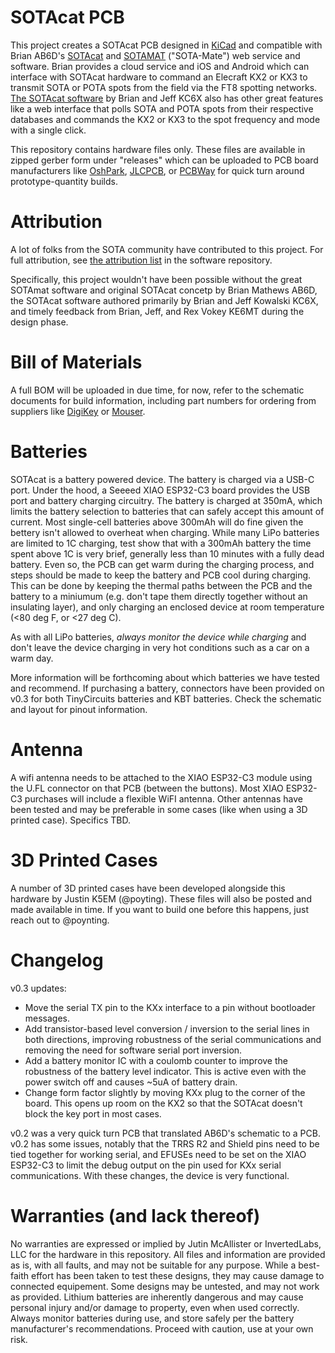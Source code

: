 # SOTAcat PCB

This project creates a SOTAcat PCB designed in [KiCad](https://www.kicad.org) and compatible with Brian AB6D's [SOTAcat](https://github.com/SOTAmat/SOTAcat) and [SOTAMAT](https://sotamat.com/) ("SOTA-Mate") web service and software. Brian provides a cloud service and iOS and Android which can interface with SOTAcat hardware to command an Elecraft KX2 or KX3 to transmit SOTA or POTA spots from the field via the FT8 spotting networks.  [The SOTAcat software](https://github.com/SOTAmat/) by Brian and Jeff KC6X also has other great features like a web interface that polls SOTA and POTA spots from their respective databases and commands the KX2 or KX3 to the spot frequency and mode with a single click.

This repository contains hardware files only. These files are available in zipped gerber form under "releases" which can be uploaded to PCB board manufacturers like [OshPark](https://www.oshpark.com), [JLCPCB](https://www.jlcpcb.com), or [PCBWay](https://www.pcbway.com) for quick turn around prototype-quantity builds.

# Attribution

A lot of folks from the SOTA community have contributed to this project.  For full attribution, see [the attribution list](https://github.com/SOTAmat/SOTAcat?tab=readme-ov-file#attribution) in the software repository. 

Specifically, this project wouldn't have been possible without the great SOTAmat software and original SOTAcat concetp by Brian Mathews AB6D, the SOTAcat software authored primarily by Brian and Jeff Kowalski KC6X, and timely feedback from Brian, Jeff, and Rex Vokey KE6MT during the design phase.

# Bill of Materials

A full BOM will be uploaded in due time, for now, refer to the schematic documents for build information, including part numbers for ordering from suppliers like [DigiKey](https://www.digikey.com) or [Mouser](https://www.mouser.com).

# Batteries

SOTAcat is a battery powered device. The battery is charged via a USB-C port.  Under the hood, a Seeeed XIAO ESP32-C3 board provides the USB port and battery charging circuitry. The battery is charged at 350mA, which limits the battery selection to batteries that can safely accept this amount of current. Most single-cell batteries above 300mAh will do fine given the bettery isn't allowed to overheat when charging. While many LiPo batteries are limited to 1C charging, test show that with a 300mAh battery the time spent above 1C is very brief, generally less than 10 minutes with a fully dead battery. Even so, the PCB can get warm during the charging process, and steps should be made to keep the battery and PCB cool during charging. This can be done by keeping the thermal paths between the PCB and the battery to a miniumum (e.g. don't tape them directly together without an insulating layer), and only charging an enclosed device at room temperature (<80 deg F, or <27 deg C).  

As with all LiPo batteries, *always monitor the device while charging* and don't leave the device charging in very hot conditions such as a car on a warm day.

More information will be forthcoming about which batteries we have tested and recommend. If purchasing a battery, connectors have been provided on v0.3 for both TinyCircuits batteries and KBT batteries. Check the schematic and layout for pinout information.

# Antenna

A wifi antenna needs to be attached to the XIAO ESP32-C3 module using the U.FL connector on that PCB (between the buttons).  Most XIAO ESP32-C3 purchases will include a flexible WiFI antenna. Other antennas have been tested and may be preferable in some cases (like when using a 3D printed case). Specifics TBD. 

# 3D Printed Cases

A number of 3D printed cases have been developed alongside this hardware by Justin K5EM (@poyting).  These files will also be posted and made available in time. If you want to build one before this happens, just reach out to @poynting.

# Changelog

v0.3 updates:
* Move the serial TX pin to the KXx interface to a pin without bootloader messages.
* Add transistor-based level conversion / inversion to the serial lines in both directions, improving robustness of the serial communications and removing the need for software serial port inversion.
* Add a battery monitor IC with a coulomb counter to improve the robustness of the battery level indicator. This is active even with the power switch off and causes ~5uA of battery drain. 
* Change form factor slightly by moving KXx plug to the corner of the board. This opens up room on the KX2 so that the SOTAcat doesn't block the key port in most cases.

v0.2 was a very quick turn PCB that translated AB6D's schematic to a PCB. v0.2 has some issues, notably that the TRRS R2 and Shield pins need to be tied together for working serial, and EFUSEs need to be set on the XIAO ESP32-C3 to limit the debug output on the pin used for KXx serial communications. With these changes, the device is very functional.

# Warranties (and lack thereof)

No warranties are expressed or implied by Jutin McAllister or InvertedLabs, LLC for the hardware in this repository. All files and information are provided as is, with all faults, and may not be suitable for any purpose.  While a best-faith effort has been taken to test these designs, they may cause damage to connected equipement. Some designs may be untested, and may not work as provided. Lithium batteries are inherently dangerous and may cause personal injury and/or damage to property, even when used correctly. Always monitor batteries during use, and store safely per the battery manufacturer's recommendations. Proceed with caution, use at your own risk.
